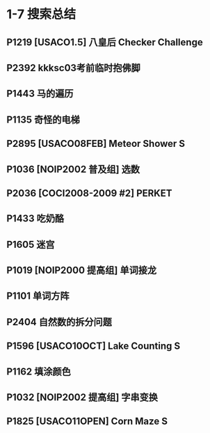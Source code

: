 # 1-7 搜索总结

## P1219	\[USACO1.5\] 八皇后 Checker Challenge


## P2392	kkksc03考前临时抱佛脚
## P1443	马的遍历
## P1135	奇怪的电梯
## P2895	\[USACO08FEB\] Meteor Shower S
## P1036	\[NOIP2002 普及组\] 选数
## P2036	\[COCI2008-2009 #2\] PERKET
## P1433	吃奶酪
## P1605	迷宫
## P1019	\[NOIP2000 提高组\] 单词接龙
## P1101	单词方阵
## P2404	自然数的拆分问题
## P1596	\[USACO10OCT\] Lake Counting S
## P1162	填涂颜色
## P1032	\[NOIP2002 提高组\] 字串变换
## P1825	\[USACO11OPEN\] Corn Maze S